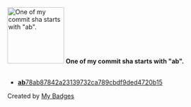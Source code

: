 <img src="https://my-badges.github.io/my-badges/ab-commit.png" alt="One of my commit sha starts with &quot;ab&quot;." title="One of my commit sha starts with &quot;ab&quot;." width="128">
<strong>One of my commit sha starts with &quot;ab&quot;.</strong>
<br><br>

- <a href="https://github.com/pphatdev/sidebar/commit/ab78ab87842a23139732ca789cbdf9ded4720b15"><strong>ab</strong>78ab87842a23139732ca789cbdf9ded4720b15</a>


Created by <a href="https://github.com/my-badges/my-badges">My Badges</a>